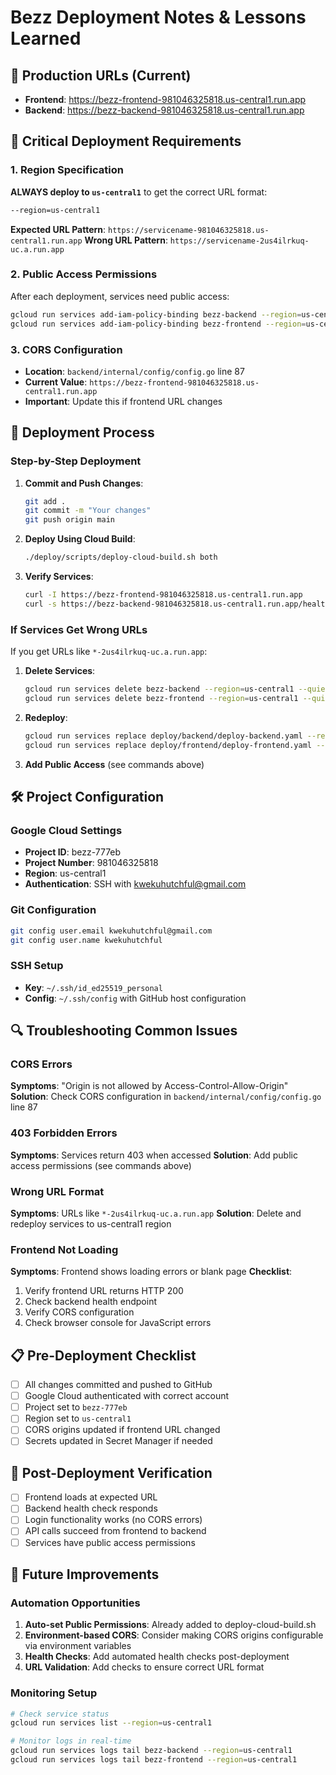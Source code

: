 # Bezz Deployment Notes & Lessons Learned

## 🎯 Production URLs (Current)
- **Frontend**: https://bezz-frontend-981046325818.us-central1.run.app
- **Backend**: https://bezz-backend-981046325818.us-central1.run.app

## 🚨 Critical Deployment Requirements

### 1. Region Specification
**ALWAYS deploy to `us-central1`** to get the correct URL format:
```bash
--region=us-central1
```

**Expected URL Pattern**: `https://servicename-981046325818.us-central1.run.app`
**Wrong URL Pattern**: `https://servicename-2us4ilrkuq-uc.a.run.app`

### 2. Public Access Permissions
After each deployment, services need public access:
```bash
gcloud run services add-iam-policy-binding bezz-backend --region=us-central1 --member="allUsers" --role="roles/run.invoker"
gcloud run services add-iam-policy-binding bezz-frontend --region=us-central1 --member="allUsers" --role="roles/run.invoker"
```

### 3. CORS Configuration
- **Location**: `backend/internal/config/config.go` line 87
- **Current Value**: `https://bezz-frontend-981046325818.us-central1.run.app`
- **Important**: Update this if frontend URL changes

## 🔄 Deployment Process

### Step-by-Step Deployment
1. **Commit and Push Changes**:
   ```bash
   git add .
   git commit -m "Your changes"
   git push origin main
   ```

2. **Deploy Using Cloud Build**:
   ```bash
   ./deploy/scripts/deploy-cloud-build.sh both
   ```

3. **Verify Services**:
   ```bash
   curl -I https://bezz-frontend-981046325818.us-central1.run.app
   curl -s https://bezz-backend-981046325818.us-central1.run.app/health
   ```

### If Services Get Wrong URLs
If you get URLs like `*-2us4ilrkuq-uc.a.run.app`:

1. **Delete Services**:
   ```bash
   gcloud run services delete bezz-backend --region=us-central1 --quiet
   gcloud run services delete bezz-frontend --region=us-central1 --quiet
   ```

2. **Redeploy**:
   ```bash
   gcloud run services replace deploy/backend/deploy-backend.yaml --region=us-central1
   gcloud run services replace deploy/frontend/deploy-frontend.yaml --region=us-central1
   ```

3. **Add Public Access** (see commands above)

## 🛠️ Project Configuration

### Google Cloud Settings
- **Project ID**: bezz-777eb
- **Project Number**: 981046325818
- **Region**: us-central1
- **Authentication**: SSH with kwekuhutchful@gmail.com

### Git Configuration
```bash
git config user.email kwekuhutchful@gmail.com
git config user.name kwekuhutchful
```

### SSH Setup
- **Key**: `~/.ssh/id_ed25519_personal`
- **Config**: `~/.ssh/config` with GitHub host configuration

## 🔍 Troubleshooting Common Issues

### CORS Errors
**Symptoms**: "Origin is not allowed by Access-Control-Allow-Origin"
**Solution**: Check CORS configuration in `backend/internal/config/config.go` line 87

### 403 Forbidden Errors
**Symptoms**: Services return 403 when accessed
**Solution**: Add public access permissions (see commands above)

### Wrong URL Format
**Symptoms**: URLs like `*-2us4ilrkuq-uc.a.run.app`
**Solution**: Delete and redeploy services to us-central1 region

### Frontend Not Loading
**Symptoms**: Frontend shows loading errors or blank page
**Checklist**:
1. Verify frontend URL returns HTTP 200
2. Check backend health endpoint
3. Verify CORS configuration
4. Check browser console for JavaScript errors

## 📋 Pre-Deployment Checklist

- [ ] All changes committed and pushed to GitHub
- [ ] Google Cloud authenticated with correct account
- [ ] Project set to `bezz-777eb`
- [ ] Region set to `us-central1`
- [ ] CORS origins updated if frontend URL changed
- [ ] Secrets updated in Secret Manager if needed

## 🎯 Post-Deployment Verification

- [ ] Frontend loads at expected URL
- [ ] Backend health check responds
- [ ] Login functionality works (no CORS errors)
- [ ] API calls succeed from frontend to backend
- [ ] Services have public access permissions

## 🔄 Future Improvements

### Automation Opportunities
1. **Auto-set Public Permissions**: Already added to deploy-cloud-build.sh
2. **Environment-based CORS**: Consider making CORS origins configurable via environment variables
3. **Health Checks**: Add automated health checks post-deployment
4. **URL Validation**: Add checks to ensure correct URL format

### Monitoring Setup
```bash
# Check service status
gcloud run services list --region=us-central1

# Monitor logs in real-time
gcloud run services logs tail bezz-backend --region=us-central1
gcloud run services logs tail bezz-frontend --region=us-central1
```
